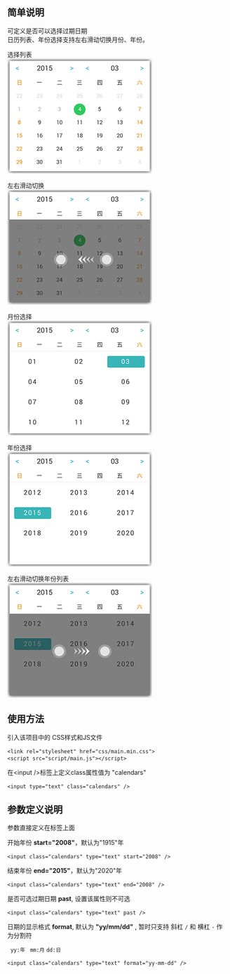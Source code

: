 简单说明
-------

可定义是否可以选择过期日期   
日历列表、年份选择支持左右滑动切换月份、年份。   

选择列表  
![选择列表](img/4.png '选择列表')

左右滑动切换    
![左右滑动切换](img/4-1.png '左右滑动切换')

月份选择    
![月份选择](img/1.png '月份选择')

年份选择    
![年份选择](img/2.png '年份选择')

左右滑动切换年份列表    
![左右滑动切换年份列表](img/2-1.png '左右滑动切换年份列表')


## 使用方法

引入该项目中的 CSS样式和JS文件

	<link rel="stylesheet" href="css/main.min.css">
	<script src="script/main.js"></script>

在<input /\>标签上定义class属性值为 "calendars"

	<input type="text" class="calendars" />


## 参数定义说明

参数直接定义在标签上面

开始年份 **start="2008"**，默认为"1915"年

	<input class="calendars" type="text" start="2008" />

结束年份 **end="2015"**，默认为"2020"年
	
	<input class="calendars" type="text" end="2008" />


是否可选过期日期 **past**, 设置该属性则不可选
	
	<input class="calendars" type="text" past />

日期的显示格式 **format**, 默认为 **"yy/mm/dd"** , 暂时只支持 斜杠 <code>/</code> 和 横杠 <code>-</code> 作为分割符
	
<code> yy:年 </code> <code>mm:月</code> <code>dd:日</code>
	 
	<input class="calendars" type="text" format="yy-mm-dd" />


